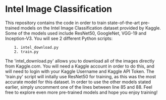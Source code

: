# Intel Image Classification

This repository contains the code in order to train state-of-the-art pre-trained models on the Intel Image Classification dataset provided by Kaggle. Some of the models used include ResNet50, GoogleNet, VGG-19 and Inception-V3. You will see 2 different Python scripts:

		1. intel_download.py
		2. train.py

The 'intel_download.py' allows you to download all of the images directly from Kaggle.com. You will need a Kaggle account in order to do this, and will need to login with your Kaggle Username and Kaggle API Token. The 'train.py' script will initally use ResNet50 for training, as this was the most accurate model for this dataset. In order to use the other models stated earlier, simply uncomment one of the lines between line 85 and 88. Feel free to explore even more pre-trained models and hope you enjoy training!
